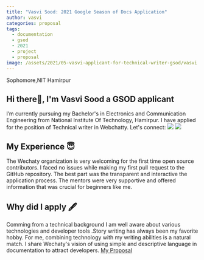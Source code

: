 ```yaml
---
title: "Vasvi Sood: 2021 Google Season of Docs Application"
author: vasvi
categories: proposal
tags:
  - documentation
  - gsod
  - 2021
  - project
  - proposal
image: /assets/2021/05-vasvi-applicant-for-technical-writer-gsod/vasvi.png
---
```


Sophomore,NIT Hamirpur

## Hi there👋, I'm Vasvi Sood a GSOD applicant

I’m currently pursuing my Bachelor's in Electronics and Communication Engineering from National Institute Of Technology, Hamirpur.
I have applied for the position of Technical writer in Webchatty.
Let's connect:
<a href="https://www.linkedin.com/in/vasvi-sood-176610206/"><img src="https://img.shields.io/badge/LinkedIn-0077B5?style=for-the-badge&logo=linkedin&logoColor=white"></a>
<a href="https://github.com/vasvi-sood"><img src="https://img.shields.io/badge/GitHub-100000?style=for-the-badge&logo=github&logoColor=white"></a>

## My Experience 😇

The Wechaty organization is very welcoming for the first time open source contributors. I faced no issues while making my first pull request to the GitHub repository.
The best part was the transparent and interactive the application process. The mentors were very supportive and offered information that was crucial for beginners like me.

## Why did I apply 🖋️

Comming from a technical background I am well aware about various technologies and developer tools .Story writing has always been my favorite hobby. For me, combining technology
with my writing abilities is a natural match.
I share Wechaty's vision of using simple and descriptive language in documentation to attract developers.
<a href ="https://docs.google.com/document/d/123CtDluY0zCi5c46se4wF1jJEWHf1lkm5TPrEzysfq0/edit?usp=sharing">My Proposal</a>
